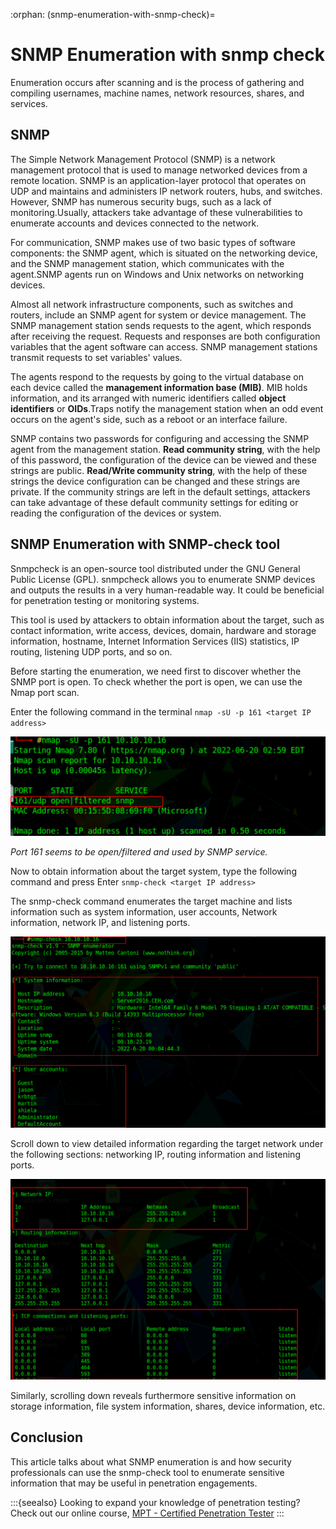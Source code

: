 :orphan:
(snmp-enumeration-with-snmp-check)=

# SNMP Enumeration with snmp check

Enumeration occurs after scanning and is the process of gathering and compiling usernames, machine names, network resources, shares, and services.

## SNMP

The Simple Network Management Protocol (SNMP) is a network management protocol that is used to manage networked devices from a remote location. SNMP is an application-layer protocol that operates on UDP and maintains and administers IP network routers, hubs, and switches. However, SNMP has numerous security bugs, such as a lack of monitoring.Usually, attackers take advantage of these vulnerabilities to enumerate accounts and devices connected to the network.

For communication, SNMP makes use of two basic types of software components: the SNMP agent, which is situated on the networking device, and the SNMP management station, which communicates with the agent.SNMP agents run on Windows and Unix networks on networking devices.

Almost all network infrastructure components, such as switches and routers, include an SNMP agent for system or device management. The SNMP management station sends requests to the agent, which responds after receiving the request. Requests and responses are both configuration variables that the agent software can access. SNMP management stations transmit requests to set variables' values.

The agents respond to the requests by going to the virtual database on each device called the **management information base (MIB)**. MIB holds information, and its arranged with numeric identifiers called **object identifiers** or **OIDs**.Traps notify the management station when an odd event occurs on the agent's side, such as a reboot or an interface failure.

SNMP contains two passwords for configuring and accessing the SNMP agent from the management station. **Read community string**, with the help of this password, the configuration of the device can be viewed and these strings are public. **Read/Write community string**, with the help of these strings the device configuration can be changed and these strings are private.
If the community strings are left in the default settings, attackers can take advantage of these default community settings for editing or reading the configuration of the devices or system.

## SNMP Enumeration with SNMP-check tool

Snmpcheck is an open-source tool distributed under the GNU General Public License (GPL). snmpcheck allows you to enumerate SNMP devices and outputs the results in a very human-readable way. It could be beneficial for penetration testing or monitoring systems.

This tool is used by attackers to obtain information about the target, such as contact information, write access, devices, domain, hardware and storage information, hostname, Internet Information Services (IIS) statistics, IP routing, listening UDP ports, and so on.

Before starting the enumeration, we need first to discover whether the SNMP port is open. To check whether the port is open, we can use the Nmap port scan.

Enter the following command in the terminal
`nmap -sU -p 161 <target IP address>`

![nmap_1](images/nmap_1.png)

_Port 161 seems to be open/filtered and used by SNMP service._

Now to obtain information about the target system, type the following command and press Enter
`snmp-check <target IP address>`

The snmp-check command enumerates the target machine and lists information such as system information, user accounts, Network information, network IP, and listening ports.

![snmp-check_1](images/snmp-check_1.png)

Scroll down to view detailed information regarding the target network under the following sections: networking IP, routing information and listening ports.

![snmp-check_2](images/snmp-check_2.png)

Similarly, scrolling down reveals furthermore sensitive information on storage information, file system information, shares, device information, etc.

## Conclusion

This article talks about what SNMP enumeration is and how security professionals can use the snmp-check tool to enumerate sensitive information that may be useful in penetration engagements.

:::{seealso}
Looking to expand your knowledge of penetration testing? Check out our online course, [MPT - Certified Penetration Tester](https://www.mosse-institute.com/certifications/mpt-certified-penetration-tester.html)
:::
